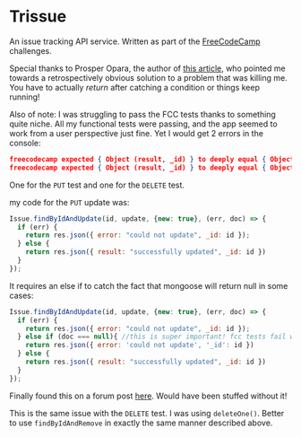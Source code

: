 # Trissue

An issue tracking API service. Written as part of the [FreeCodeCamp](https://www.freecodecamp.org) challenges.

Special thanks to Prosper Opara, the author of [this article](https://www.codementor.io/@oparaprosper79/understanding-node-error-err_http_headers_sent-117mpk82z8), who pointed me towards a retrospectively obvious solution to a problem that was killing me. You have to actually *return* after catching a condition or things keep running!

Also of note: I was struggling to pass the FCC tests thanks to something quite niche. All my functional tests were passing, and the app seemed to work from a user perspective just fine. Yet I would get 2 errors in the console:

```json
freecodecamp expected { Object (result, _id) } to deeply equal { Object (error, _id) }
freecodecamp expected { Object (result, _id) } to deeply equal { Object (error, _id) }
```

One for the `PUT` test and one for the `DELETE` test.

my code for the `PUT` update was:

```javascript
Issue.findByIdAndUpdate(id, update, {new: true}, (err, doc) => {
  if (err) {
    return res.json({ error: "could not update", _id: id });
  } else {
    return res.json({ result: "successfully updated", _id: id })
  }
});
```

It requires an else if to catch the fact that mongoose will return null in some cases:

```javascript
Issue.findByIdAndUpdate(id, update, {new: true}, (err, doc) => {
  if (err) {
    return res.json({ error: "could not update", _id: id });
  } else if (doc === null){ //this is super important! fcc tests fail without it
    return res.json({ error: 'could not update', '_id': id })
  } else {
    return res.json({ result: "successfully updated", _id: id })
  }
});
```

Finally found this on a forum post [here](https://forum.freecodecamp.org/t/issue-tracker-only-post-requests-pass/440646/12). Would have been stuffed without it!

This is the same issue with the `DELETE` test. I was using `deleteOne()`. Better to use `findByIdAndRemove` in exactly the same manner described above.
